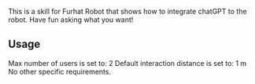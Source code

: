 This is a skill for Furhat Robot that shows how to integrate chatGPT to the robot.
Have fun asking what you want!

## Usage
Max number of users is set to: 2
Default interaction distance is set to: 1 m
No other specific requirements. 
